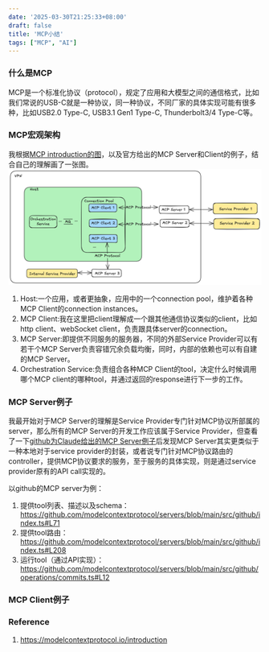 ```yaml
---
date: '2025-03-30T21:25:33+08:00'
draft: false
title: 'MCP小结'
tags: ["MCP", "AI"]
---
```


### 什么是MCP
MCP是一个标准化协议（protocol），规定了应用和大模型之间的通信格式，比如我们常说的USB-C就是一种协议，同一种协议，不同厂家的具体实现可能有很多种，比如USB2.0 Type-C, USB3.1 Gen1 Type-C, Thunderbolt3/4 Type-C等。
### MCP宏观架构
我根据[MCP introduction的图](https://modelcontextprotocol.io/introduction#general-architecture)，以及官方给出的MCP Server和Client的例子，结合自己的理解画了一张图。
![](../../assets/MCP_Architecture.png)
1. Host:一个应用，或者更抽象，应用中的一个connection pool，维护着各种MCP Client的connection instances。
2. MCP Client:我在这里把client理解成一个跟其他通信协议类似的client，比如http client、webSocket client，负责跟具体server的connection。
3. MCP Server:即提供不同服务的服务器，不同的外部Service Provider可以有若干个MCP Server负责容错冗余负载均衡，同时，内部的依赖也可以有自建的MCP Server。
4. Orchestration Service:负责组合各种MCP Client的tool，决定什么时候调用哪个MCP client的哪种tool，并通过返回的response进行下一步的工作。
### MCP Server例子
我最开始对于MCP Server的理解是Service Provider专门针对MCP协议所部属的server，那么所有的MCP Server的开发工作应该属于Service Provider，但查看了一下[github为Claude给出的MCP Server例子](https://github.com/modelcontextprotocol/servers/tree/main/src/github)后发现MCP Server其实更类似于一种本地对于service provider的封装，或者说专门针对MCP协议路由的controller，提供MCP协议要求的服务，至于服务的具体实现，则是通过service provider原有的API call实现的。

以github的MCP server为例：
1. 提供tool列表、描述以及schema：https://github.com/modelcontextprotocol/servers/blob/main/src/github/index.ts#L71
2. 提供tool路由：https://github.com/modelcontextprotocol/servers/blob/main/src/github/index.ts#L208
3. 运行tool（通过API实现）：https://github.com/modelcontextprotocol/servers/blob/main/src/github/operations/commits.ts#L12
### MCP Client例子



### Reference
1. https://modelcontextprotocol.io/introduction

